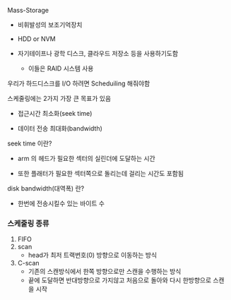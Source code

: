 Mass-Storage

- 비휘발성의 보조기억장치

- HDD or NVM

- 자기테이프나 광학 디스크, 클라우드 저장소 등을 사용하기도함
  - 이들은 RAID 시스템 사용

우리가 하드디스크를 I/O 하려면 Scheduiling 해줘야함

스케줄링에는 2가지 가장 큰 목표가 있음
- 접근시간 최소화(seek time)

- 데이터 전송 최대화(bandwidth)

seek time 이란?

- arm 의 헤드가 필요한 섹터의 실린더에 도달하는 시간  

- 또한 플래터가 필요한 섹터쪽으로 돌리는데 걸리는 시간도 포함됨

disk bandwidth(대역폭) 란?

- 한번에 전송시킬수 있는 바이트 수

### 스케줄링 종류

1. FIFO     
2. scan   
	- head가 최저 트랙번호(0) 방향으로 이동하는 방식   
3. C-scan
   - 기존의 스캔방식에서 한쪽 방향으로만 스캔을 수행하는 방식
   - 끝에 도달하면 반대방향으로 가지않고 처음으로 돌아와 다시 한방향으로 스캔을 시작







